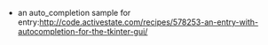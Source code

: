 * an auto_completion sample for entry:http://code.activestate.com/recipes/578253-an-entry-with-autocompletion-for-the-tkinter-gui/
